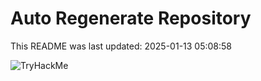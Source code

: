 # Auto Regenerate Repository

This README was last updated: 2025-01-13 05:08:58

 ![TryHackMe](https://tryhackme.com/badge/533634)